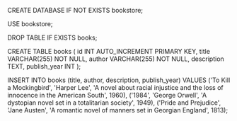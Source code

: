 CREATE DATABASE IF NOT EXISTS bookstore;

USE bookstore;

DROP TABLE IF EXISTS books;

CREATE TABLE books (
id INT AUTO_INCREMENT PRIMARY KEY,
title VARCHAR(255) NOT NULL,
author VARCHAR(255) NOT NULL,
description TEXT,
publish_year INT
);

INSERT INTO books (title, author, description, publish_year) VALUES
('To Kill a Mockingbird', 'Harper Lee', 'A novel about racial injustice and the loss of innocence in the American South', 1960),
('1984', 'George Orwell', 'A dystopian novel set in a totalitarian society', 1949),
('Pride and Prejudice', 'Jane Austen', 'A romantic novel of manners set in Georgian England', 1813);
